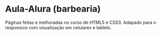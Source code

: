 # Aula-Alura (barbearia)
Páginas feitas e melhoradas no curso de HTML5 e CSS3. Adapado para o responsivo com visualização em celulares e tablets.
